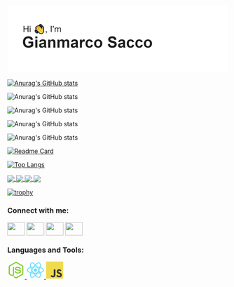   <!--
**gian89/gian89** is a ✨ _special_ ✨ repository because its `README.md` (this file) appears on your GitHub profile.

Here are some ideas to get you started:

- 🔭 I’m currently working on ...
- 🌱 I’m currently learning ...
- 👯 I’m looking to collaborate on ...
- 🤔 I’m looking for help with ...
- 💬 Ask me about ...
- 📫 How to reach me: ...
- 😄 Pronouns: ...
- ⚡ Fun fact: ...
-->

[![MasterHead](https://github.com/gian89/gian89/blob/main/header.png)](https://github.com/gian89)


[![Anurag's GitHub stats](https://github-readme-stats.vercel.app/api?username=gian89)](https://github.com/anuraghazra/github-readme-stats)

![Anurag's GitHub stats](https://github-readme-stats.vercel.app/api?username=gian89&hide=contribs,prs)

![Anurag's GitHub stats](https://github-readme-stats.vercel.app/api?username=gian89&count_private=true)

![Anurag's GitHub stats](https://github-readme-stats.vercel.app/api?username=gian89&show_icons=true)

![Anurag's GitHub stats](https://github-readme-stats.vercel.app/api?username=gian89&show_icons=true&theme=radical)

[![Readme Card](https://github-readme-stats.vercel.app/api/pin/?username=gian89&repo=NodeJwtAndToDoServer)](https://github.com/anuraghazra/github-readme-stats)

[![Top Langs](https://github-readme-stats.vercel.app/api/top-langs/?username=anuraghazra)](https://github.com/anuraghazra/github-readme-stats)

<a href="https://google.com">
  <img align="center" src="https://github-readme-stats.vercel.app/api/pin/?username=gian89&repo=NodeJwtAndToDoServer" />
</a>
<a href="https://github.com/anuraghazra/convoychat">
  <img align="center" src="https://github-readme-stats.vercel.app/api/pin/?username=gian89&repo=NodeJwtAndToDoServer" />
</a>

<a href="https://google.com">
  <img align="center" src="https://github-readme-stats.vercel.app/api?username=gian89" />
</a>
<a href="https://github.com/anuraghazra/convoychat">
  <img align="center" src="https://github-readme-stats.vercel.app/api?username=gian89" />
</a>

[![trophy](https://github-profile-trophy.vercel.app/?username=gian89)](https://github.com/ryo-ma/github-profile-trophy)

<h3 align="left">Connect with me:</h3>
<p align="left">
<a href="https://www.linkedin.com/in/gianmarco-sacco-2b547512b/" target="blank"><img align="center" src="https://cdn.jsdelivr.net/npm/simple-icons@3.0.1/icons/linkedin.svg" alt="" height="30" width="40" /></a>
<a href="https://www.instagram.com/gianmarcosacco/" target="blank"><img align="center" src="https://cdn.jsdelivr.net/npm/simple-icons@3.0.1/icons/instagram.svg" alt="" height="30" width="40" /></a>
<a href="https://www.youtube.com/channel/UCiufha7jdl3HXMs0b3fGHKQ" target="blank"><img align="center" src="https://cdn.jsdelivr.net/npm/simple-icons@3.0.1/icons/youtube.svg" alt="" height="30" width="40" /></a>
<a href="https://www.facebook.com/gianmarcosacco/" target="blank"><img align="center" src="https://cdn.jsdelivr.net/npm/simple-icons@3.0.1/icons/facebook.svg" alt="" height="30" width="40" /></a>
</p>

<h3 align="left">Languages and Tools:</h3>
<p align="left"> 
  <a href="https://nodejs.dev/" target="_blank"> <img src="https://github.com/devicons/devicon/blob/master/icons/nodejs/nodejs-plain.svg" alt="c" width="40" height="40"/> </a>
  <a href="https://it.reactjs.org/" target="_blank"> <img src="https://github.com/devicons/devicon/blob/master/icons/react/react-original.svg" alt="cplusplus" width="40" height="40"/> 
  </a> <a href="https://www.javascript.com/" target="_blank"> <img src="https://github.com/devicons/devicon/blob/master/icons/javascript/javascript-original.svg" alt="css3" width="40" height="40"/> 
</p>

